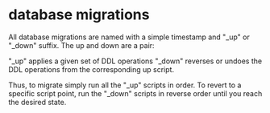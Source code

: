 # database migrations

All database migrations are named with a simple timestamp and "\_up" or "\_down" suffix. 
The up and down are a pair:

"\_up" applies a given set of DDL operations
"\_down" reverses or undoes the DDL operations from the corresponding up script. 

Thus, to migrate simply run all the "\_up" scripts in order.
To revert to a specific script point, run the "\_down" scripts in reverse order until you reach the desired state.
